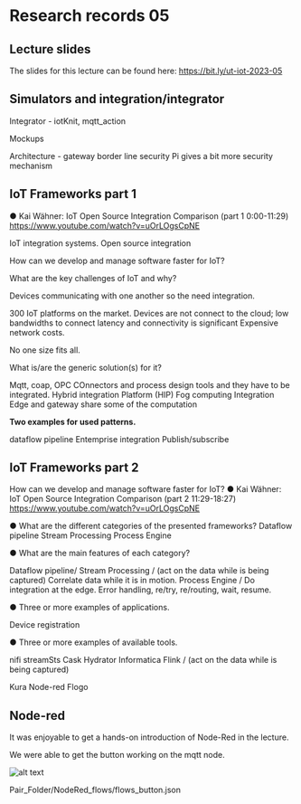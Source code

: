 # Research records 05

## Lecture slides

The slides for this lecture can be found here: https://bit.ly/ut-iot-2023-05

## Simulators and integration/integrator

Integrator - iotKnit, mqtt_action


Mockups

Architecture - gateway border line security
Pi gives a bit more security mechanism

## IoT Frameworks part 1

● Kai Wähner: IoT Open Source Integration
Comparison (part 1 0:00-11:29)
https://www.youtube.com/watch?v=uOrLOgsCpNE

IoT integration systems.
Open source integration

How can we develop and manage software faster for IoT?



What are the key challenges of IoT and why?

Devices communicating with one another so the need integration. 


300 IoT platforms on the market.
Devices are not connect to the cloud;
low bandwidths to connect
latency and connectivity is significant
Expensive network costs. 

No one size fits all. 


What is/are the generic solution(s) for it?

Mqtt, coap, OPC
COnnectors and process design tools and they have to be integrated. 
Hybrid integration Platform (HIP)
Fog computing
Integration
Edge and gateway share some of the computation

**Two examples for used patterns.**

dataflow pipeline
Entemprise integration
Publish/subscribe 

## IoT Frameworks part 2
How can we develop and manage software faster for IoT?
● Kai Wähner: IoT Open Source Integration Comparison
(part 2 11:29-18:27)
https://www.youtube.com/watch?v=uOrLOgsCpNE


● What are the different categories of the presented
frameworks?
Dataflow pipeline
Stream Processing 
Process Engine

● What are the main features of each category?

Dataflow pipeline/
Stream Processing / (act on the data while is being captured) Correlate data while it is in motion.
Process Engine / Do integration at the edge. Error handling, re/try, re/routing, wait, resume.


● Three or more examples of applications.

Device registration

● Three or more examples of available tools.

nifi
streamSts
Cask Hydrator
Informatica
Flink / (act on the data while is being captured)

Kura
Node-red
Flogo


## Node-red

It was enjoyable to get a hands-on introduction of Node-Red in the lecture. 

We were able to get the button working on the mqtt node. 

![alt text](/home/renato/Documents/Doutorado/IOT_UT/iot-ReyVai/Renato/pictures/node-red_flow.png "Node-red flow")

Pair_Folder/NodeRed_flows/flows_button.json 
